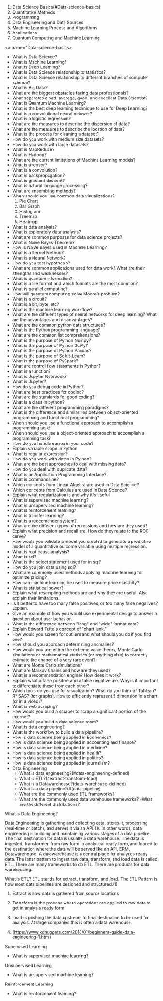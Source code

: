 1. Data Science Basics(#Data-science-basics)
2. Quantitative Methods 
3. Programming
4. Data Engineering and Data Sources
5. Machine Learning Process and Algorithms
6. Applications
7. Quantum Computing and Machine Learning

<a name="Data-science-basics><a/>
- What is Data Science? 
- What is Machine Learning? 
- What is Deep Learning?
- What is Data Science relationship to statistics?
- What is Data Science relationship to different branches of computer science?
- What is Big Data? 
- What are the biggest obstacles facing data professionals? 
- What seperates a bad. average, good, and excellent Data Scientist? 
- What is Quantum Machine Learning? 
- What is the best deep learning technique to use for Deep Learning? 
- What is a convolutional neural netowrk? 
- What is a logistic regression? 
- What are the measures to describe the dispersion of data?
- What are the measures to describe the location of data? 
- What is the process for cleaning a dataset? 
- How do you work with medium size datasets?
- How do you work with large datasets? 
- What is MapReduce? 
- What is Hadoop?
- What are the current limitations of Machine Learning models? 
- What is a tensor?
- What is a convolution? 
- What is backpropagation? 
- What is gradient descent? 
- What is natural language processing? 
- What are ensembling methods? 
- When should you use common data visualizations? 
  1. Pie Chart
  2. Bar Graph
  3. Histogram
  4. Treemap
  5. Heatmap
- What is data analysis?
- What is exploratory data analysis?
- What are common purposes for data science projects? 
- What is Naive Bayes Theorem? 
- How is Naive Bayes used in Machine Learning?
- What is a Kernel Method?
- What is a Neural Network? 
- How do you test hypothesis? 
- What are common applications used for data work? What are their strengths and weaknesses? 
- What is quantum information? 
- What is a file format and which formats are the most common? 
- What is parallel computing? 
- How will quantum computing solve Moore's problem? 
- What is a circuit? 
- What is a bit, byte, etc? 
- What is the machine learning workflow? 
- What are the different types of neural networks for deep learning? What are the advantages and disadvantages? 
- What are the common python data structures? 
- What is the Python programming language? 
- What are the common list comprehensions? 
- What is the purpose of Python Numpy? 
- What is the purpose of Python SciPy? 
- What is the purpose of Python Pandas? 
- What is the purpose of Scikit-Learn? 
- What is the purpose of PySpark? 
- What are control flow statements in Python? 
- What is a function? 
- What is Jupyter Notebook?
- What is Jupyter? 
- How do you debug code in Python? 
- What are best practices for coding?
- What are the standards for good coding? 
- What is a class in python?
- What are the different programming paradigms? 
- What is the difference and similarities between object-oriented programming and functional programming? 
- When should you use a functional approach to accomplish a programming task?
- When should you use a object-oriented approach to accomplish a programming task?
- How do you handle earros in your code? 
- Explain variable scope in Python 
- What is regular expression? 
- How do you work with dates in Python? 
- What are the best approaches to deal with missing data? 
- How do you deal with duplicate data? 
- What is an Application Programming Interface? 
- What is command line? 
- Which concepts from Linear Algebra are used in Data Science?
- Which concepts from Calculus are used in Data Science? 
- Explain what regularization is and why it's useful
- What is supervised machine learning? 
- What is unsupervised machine learning? 
- What is reinforcement learning? 
- What is transfer learning? 
- What is a reccomender system? 
- What are the different types of regressions and how are they used? 
- Explain what precision and recall are. How do they relate to the ROC curve?
- How would you validate a model you created to generate a predictive model of a quantitative outcome variable using multiple regression.
- What is root cause analysis?
- What is sql? 
- What is the select statement used for in sql? 
- How do you join data using sql? 
- What are commonly used methods applying machine learning to optimize pricing? 
- How can machine learning be used to measure price elasticity? 
- What is statistical power? 
- Explain what resampling methods are and why they are useful. Also explain their limitations.
- Is it better to have too many false positives, or too many false negatives? Explain.
- Give an example of how you would use experimental design to answer a question about user behavior.
- What is the difference between "long" and "wide" format data?
- Explain Edward Tufte's concept of "chart junk."
- How would you screen for outliers and what should you do if you find one?
- How should you approach determining anomalies? 
- How would you use either the extreme value theory, Monte Carlo simulations or mathematical statistics (or anything else) to correctly estimate the chance of a very rare event?
- What are Monte Carlo simulations?
- What are Markov Chains and how are they used? 
- What is a recommendation engine? How does it work?
- Explain what a false positive and a false negative are. Why is it important to differentiate these from each other?
- Which tools do you use for visualization? What do you think of Tableau? R? SAS? (for graphs). How to efficiently represent 5 dimension in a chart (or in a video)?
- What is web scraping? 
- How would you build a scraper to scrap a significant portion of the internet? 
- How would you build a data science team? 
- What is data engineering?
- What is the workflow to build a data pipeline? 
- How is data science being applied in Economics?
- How is data science being applied in accounting and finance? 
- How is data science being applied in medicine? 
- How is data science being applied in health? 
- How is data science being applied in politics? 
- How is data science being applied in journalism? 
- Data Engineering
  - What is data engineering?(#data-engineering-defined)
  - What is ETL?(#extract-transform-load)
  - What is a Datawarehouse?(data-warehouse-defined) 
  - What is a data pipeline?(#(data-pipeline) 
  - What are the commonly used ETL frameworks? 
  - What are the commonly used data warehouse frameworks? 
-What are the different distributions? 

What is Data Engineering? 

Data Engineering is gatheriing and collecting data, stores it, processing (real-time or batch), and serves it via an API.(1). In other words, data engineering is building and maintaining various stages of a data pipeline. The final destination for data is usually a data warehouse. The data is ingested, transformed from raw form to analytical ready form, and loaded to the destination where the data will be served like an API, ERM, Datawarehouse. A datawarehouse is a central place for analytics ready data. The latter pattern to ingest raw data, transform, and load data is called ETL. There are many frameworks to do ETL. There are products for data warehousing. 

What is ETL? 
ETL stands for extract, transform, and load. The ETL Pattern is how most data pipelines are designed and structured.(1) 
1. Extract is how data is gathered from source locations
2. Transform is the process where operations are applied to raw data to get in analysis ready form
3. Load is pushing the data upstream to final destination to be used for analysis. At large companies this is often a data warehouse. 


1. (https://www.kdnuggets.com/2018/01/beginners-guide-data-engineering-1.html)

Supervised Learning 
- What is supervised machine learning? 

Unsupervised Learning 
- What is unsupervised machine learning? 

Reinforcement Learning
- What is reinforcement learning? 
